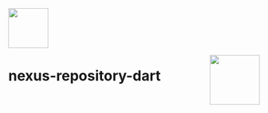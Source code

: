 <img src="https://zupimages.net/up/21/25/1eqc.jpg" width="80"/>

[<img src="https://i.pinimg.com/originals/bc/00/a8/bc00a8bd0a4be6cd29680d02c70f0539.png" width="100" align="right"/>](https://github.com/groupe-edf)

# nexus-repository-dart